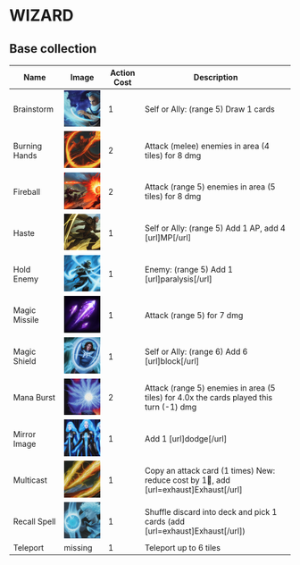 # WIZARD

## Base collection
| Name | Image | Action Cost | Description |
| ---- | ----- | ----------- | ----------- |
| Brainstorm | <img alt='Brainstorm' src='../../resources/brainstorm.png' width='128'/> | 1 | Self or Ally:  (range 5) Draw 1 cards  | *Instant* Cost: 0 Description: Self or Ally:  (range 5) Draw 1 cards <br/>*Thorough* Cost: 1 Description: Self or Ally:  (range 5) Draw 2 cards  |
| Burning Hands | <img alt='Burning Hands' src='../../resources/burning_hands.png' width='128'/> | 2 | Attack (melee) enemies in area (4 tiles) for 8 dmg  | *Fiery* Cost: 2 Description: Attack (melee) enemies in area (4 tiles) for 13 dmg <br/>*Wide* Cost: 2 Description: Attack (melee) enemies in area (8 tiles) for 8 dmg  |
| Fireball | <img alt='Fireball' src='../../resources/fireball.png' width='128'/> | 2 | Attack (range 5) enemies in area (5 tiles) for 8 dmg  | *Massive* Cost: 2 Description: Attack (range 5) enemies in area (13 tiles) for 8 dmg <br/>*Nova* Cost: 2 Description: Attack (range 5) enemies in area (5 tiles) for 13 dmg  |
| Haste | <img alt='Haste' src='../../resources/haste.png' width='128'/> | 1 | Self or Ally:  (range 5) Add 1 AP, add 4 [url]MP[/url]  | *Double* Cost: 1 Description: Add 1 AP, add 4 [url]MP[/url] Self or Ally:  (range 5) Add 1 AP, add 4 [url]MP[/url] <br/>*Enduring* Cost: 1 Description: Self or Ally:  (range 5) Add 1 AP, add 4 [url]MP[/url] Next Turn: Add 1 AP, add 4 [url]MP[/url]  |
| Hold Enemy | <img alt='Hold Enemy' src='../../resources/hold_enemy.png' width='128'/> | 1 | Enemy:  (range 5) Add 1 [url]paralysis[/url]  | *Drain Energy* Cost: 1 Description: Enemy:  (range 5) Add 1 [url]paralysis[/url] After Play: Add 1 AP <br/>*Lasting* Cost: 1 Description: Enemy:  (range 5) Add 2 [url]paralysis[/url]  |
| Magic Missile | <img alt='Magic Missile' src='../../resources/magic_missile.jpg' width='128'/> | 1 | Attack (range 5) for 7 dmg  | *Long Range* Cost: 1 Description: Attack (range 7) for 7 dmg <br/>*Powerful* Cost: 1 Description: Attack (range 5) for 10 dmg  |
| Magic Shield | <img alt='Magic Shield' src='../../resources/magic_shield.png' width='128'/> | 1 | Self or Ally:  (range 6) Add 6 [url]block[/url]  | *Instant Cast* Cost: 0 Description: Self or Ally:  (range 6) Add 6 [url]block[/url] <br/>*Powerful* Cost: 1 Description: Self or Ally:  (range 6) Add 9 [url]block[/url]  |
| Mana Burst | <img alt='Mana Burst' src='../../resources/mana_burst.png' width='128'/> | 2 | Attack (range 5) enemies in area (5 tiles) for 4.0x the cards played this turn (-1) dmg  | *Fast* Cost: 1 Description: Attack (range 5) enemies in area (5 tiles) for 4.0x the cards played this turn (-1) dmg <br/>*Powerful* Cost: 2 Description: Attack (range 5) enemies in area (5 tiles) for 6.0x the cards played this turn (-1) dmg  |
| Mirror Image | <img alt='Mirror Image' src='../../resources/mirror_image.png' width='128'/> | 1 | Add 1 [url]dodge[/url]  | *Blink* Cost: 1 Description: Add 1 [url]dodge[/url] After Play: Teleport up to 4 tiles <br/>*Protect Ally* Cost: 1 Description: Self or Ally:  (range 5) Add 1 [url]dodge[/url]  |
| Multicast | <img alt='Multicast' src='../../resources/multicast.png' width='128'/> | 1 | Copy an attack card (1 times) New: reduce cost by 1💢, add [url=exhaust]Exhaust[/url]   | *Enhancing* Cost: 1 Description: Copy an attack card (1 times) Original: reduce cost by 1💢 New: reduce cost by 1💢, add [url=exhaust]Exhaust[/url]  <br/>*High Magic* Cost: 2 Description: Copy an attack card (2 times) New: reduce cost by 2💢, add [url=exhaust]Exhaust[/url]   |
| Recall Spell | <img alt='Recall Spell' src='../../resources/recall_spell.png' width='128'/> | 1 | Shuffle discard into deck and pick 1 cards (add [url=exhaust]Exhaust[/url])  | *Focused* Cost: 1 Description: Shuffle discard into deck and pick 1 cards <br/>*Instant* Cost: 0 Description: Shuffle discard into deck and pick 1 cards (add [url=exhaust]Exhaust[/url])  |
| Teleport | missing | 1 | Teleport up to 6 tiles  |  |
